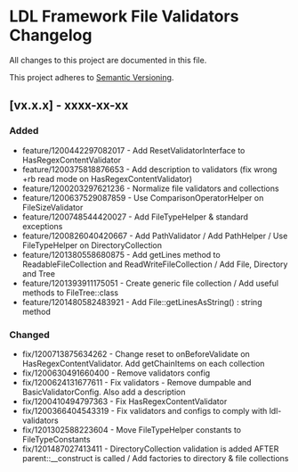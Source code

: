 # LDL Framework File Validators Changelog

All changes to this project are documented in this file.

This project adheres to [Semantic Versioning](https://semver.org/spec/v2.0.0.html).

## [vx.x.x] - xxxx-xx-xx

### Added

- feature/1200442297082017 - Add ResetValidatorInterface to HasRegexContentValidator
- feature/1200375818876653 - Add description to validators (fix wrong +rb read mode on HasRegexContentValidator)
- feature/1200203297621236 - Normalize file validators and collections
- feature/1200637529087859 - Use ComparisonOperatorHelper on FileSizeValidator
- feature/1200748544420027 - Add FileTypeHelper & standard exceptions
- feature/1200826040420667 - Add PathValidator / Add PathHelper / Use FileTypeHelper on DirectoryCollection
- feature/1201380558680875 - Add getLines method to ReadableFileCollection and ReadWriteFileCollection / Add File, Directory and Tree 
- feature/1201393911175051 - Create generic file collection / Add useful methods to FileTree::class
- feature/1201480582483921 - Add File::getLinesAsString() : string method

### Changed

- fix/1200713875634262 - Change reset to onBeforeValidate on HasRegexContentValidator. Add getChainItems on each collection
- fix/1200630491660400 - Remove validators config
- fix/1200624131677611 - Fix validators - Remove dumpable and BasicValidatorConfig. Also add a description
- fix/1200410494797363 - Fix HasRegexContentValidator
- fix/1200366404543319 - Fix validators and configs to comply with ldl-validators
- fix/1201302588223604 - Move FileTypeHelper constants to FileTypeConstants
- fix/1201487027413411 - DirectoryCollection validation is added AFTER parent::__construct is called / Add factories to directory & file collections


